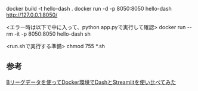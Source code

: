 docker build -t hello-dash .
docker run -d -p 8050:8050 hello-dash
http://127.0.0.1:8050/

<エラー時は以下で中に入って、python app.pyで実行して確認>
docker run --rm -it -p 8050:8050 hello-dash sh

<run.shで実行する準備>
chmod 755 *.sh


## 参考
[Bリーグデータを使ってDocker環境でDashとStreamlitを使い比べてみた](https://qiita.com/hikarut/items/bbf099da841bff5e769c)  

